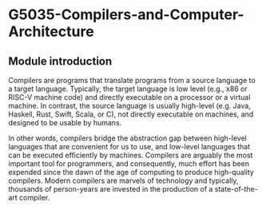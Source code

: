 # G5035-Compilers-and-Computer-Architecture

## Module introduction

Compilers are programs that translate programs from a source language to a target language. Typically, the target language is low level (e.g., x86 or RISC-V machine code) and directly executable on a processor or a virtual machine. In contrast, the source language is usually high-level (e.g. Java, Haskell, Rust, Swift, Scala, or C), not directly executable on machines, and designed to be usable by humans.

In other words, compilers bridge the abstraction gap between high-level languages that are convenient for us to use, and low-level languages that can be executed efficiently by machines. Compilers are arguably the most important tool for programmers, and consequently, much effort has been expended since the dawn of the age of computing to produce high-quality compilers. Modern compilers are marvels of technology and typically, thousands of person-years are invested in the production of a state-of-the-art compiler.